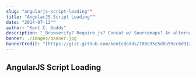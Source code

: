 ```yaml
---
slug: "angularjs-script-loading""
title: "AngularJS Script Loading""
date: "2014-07-12""
author: "Kent C. Dodds"
description: "_Browserify? Require.js? Concat w/ Sourcemaps? An alternative approach…_"
banner: ./images/banner.jpg
bannerCredit: "[https://gist.github.com/kentcdodds/780e95c5d0a59cc6d912](https://gist.github.com/kentcdodds/780e95c5d0a59cc6d912)"
---
```


## AngularJS Script Loading
